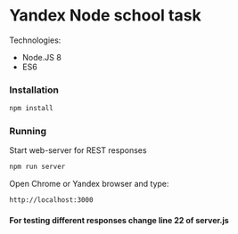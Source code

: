 # Yandex Node school task
Technologies:
  - Node.JS 8
  - ES6
### Installation
```sh
npm install
```
### Running
Start web-server for REST responses
```sh
npm run server
```
Open Chrome or Yandex browser and type:
```sh
http://localhost:3000
```
#### For testing different responses change line 22 of server.js